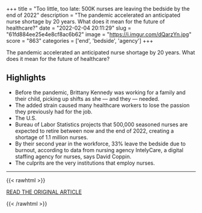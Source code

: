 +++
title = "Too little, too late: 500K nurses are leaving the bedside by the end of 2022"
description = "The pandemic accelerated an anticipated nurse shortage by 20 years. What does it mean for the future of healthcare?"
date = "2022-02-04 20:11:29"
slug = "61fd884ee25e4e8cf8ac6b62"
image = "https://i.imgur.com/dQarzYn.jpg"
score = "863"
categories = ['end', 'bedside', 'agency']
+++

The pandemic accelerated an anticipated nurse shortage by 20 years. What does it mean for the future of healthcare?

## Highlights

- Before the pandemic, Brittany Kennedy was working for a family and their child, picking up shifts as she — and they — needed.
- The added strain caused many healthcare workers to lose the passion they previously had for the job.
- The U.S.
- Bureau of Labor Statistics projects that 500,000 seasoned nurses are expected to retire between now and the end of 2022, creating a shortage of 1.1 million nurses.
- By their second year in the workforce, 33% leave the bedside due to burnout, according to data from nursing agency IntelyCare, a digital staffing agency for nurses, says David Coppin.
- The culprits are the very institutions that employ nurses.

---

{{< rawhtml >}}
  <p class="article-category">
    <a target="_blank" href="https://www.benefitnews.com/news/nurses-are-planning-to-quit-their-jobs-if-their-needs-arent-met-post-pandemic">READ THE ORIGINAL ARTICLE</a>
  </p>
{{< /rawhtml >}}
